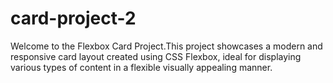 # card-project-2
Welcome to the Flexbox Card Project.This project showcases a modern and responsive card layout created using CSS Flexbox, ideal for displaying various types of content in a flexible visually appealing manner.
